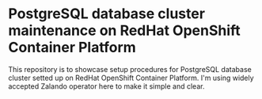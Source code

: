 # PostgreSQL database cluster maintenance on RedHat OpenShift Container Platform

This repository is to showcase setup procedures for PostgreSQL database cluster setted up on RedHat OpenShift Container Platform.
I'm using widely accepted Zalando operator here to make it simple and clear.
